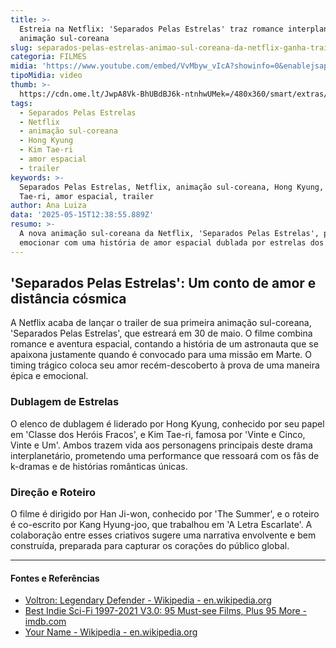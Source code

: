 ```yaml
---
title: >-
  Estreia na Netflix: 'Separados Pelas Estrelas' traz romance interplanetário em
  animação sul-coreana
slug: separados-pelas-estrelas-animao-sul-coreana-da-netflix-ganha-trailer-veja
categoria: FILMES
midia: 'https://www.youtube.com/embed/VvMbyw_vIcA?showinfo=0&enablejsapi=1'
tipoMidia: video
thumb: >-
  https://cdn.ome.lt/JwpA8Vk-BhUBdBJ6k-ntnhwUMek=/480x360/smart/extras/conteudos/lost_in.png
tags:
  - Separados Pelas Estrelas
  - Netflix
  - animação sul-coreana
  - Hong Kyung
  - Kim Tae-ri
  - amor espacial
  - trailer
keywords: >-
  Separados Pelas Estrelas, Netflix, animação sul-coreana, Hong Kyung, Kim
  Tae-ri, amor espacial, trailer
author: Ana Luiza
data: '2025-05-15T12:38:55.889Z'
resumo: >-
  A nova animação sul-coreana da Netflix, 'Separados Pelas Estrelas', promete
  emocionar com uma história de amor espacial dublada por estrelas dos k-dramas.
---
```


## 'Separados Pelas Estrelas': Um conto de amor e distância cósmica

A Netflix acaba de lançar o trailer de sua primeira animação sul-coreana, 'Separados Pelas Estrelas', que estreará em 30 de maio. O filme combina romance e aventura espacial, contando a história de um astronauta que se apaixona justamente quando é convocado para uma missão em Marte. O timing trágico coloca seu amor recém-descoberto à prova de uma maneira épica e emocional.

### Dublagem de Estrelas

O elenco de dublagem é liderado por Hong Kyung, conhecido por seu papel em 'Classe dos Heróis Fracos', e Kim Tae-ri, famosa por 'Vinte e Cinco, Vinte e Um'. Ambos trazem vida aos personagens principais deste drama interplanetário, prometendo uma performance que ressoará com os fãs de k-dramas e de histórias românticas únicas.

### Direção e Roteiro

O filme é dirigido por Han Ji-won, conhecido por 'The Summer', e o roteiro é co-escrito por Kang Hyung-joo, que trabalhou em 'A Letra Escarlate'. A colaboração entre esses criativos sugere uma narrativa envolvente e bem construída, preparada para capturar os corações do público global.

---

#### Fontes e Referências

- [Voltron: Legendary Defender - Wikipedia - en.wikipedia.org](https://en.wikipedia.org/wiki/Voltron:_Legendary_Defender)
- [Best Indie Sci-Fi 1997-2021 V3.0: 95 Must-see Films, Plus 95 More - imdb.com](https://www.imdb.com/list/ls076641370/)
- [Your Name - Wikipedia - en.wikipedia.org](https://en.wikipedia.org/wiki/Your_Name)

